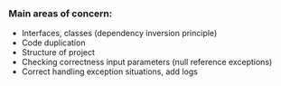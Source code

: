 ### Main areas of concern:
* Interfaces, classes  (dependency inversion principle)
* Code duplication
* Structure of project
* Checking correctness input parameters (null reference exceptions) 
* Correct handling exception situations, add logs

